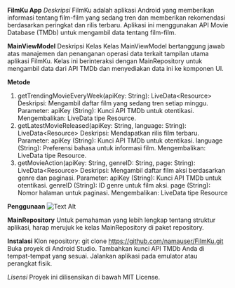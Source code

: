 **FilmKu App**
*Deskripsi*
FilmKu adalah aplikasi Android yang memberikan informasi tentang film-film yang sedang tren dan memberikan rekomendasi berdasarkan peringkat dan rilis terbaru. Aplikasi ini menggunakan API Movie Database (TMDb) untuk mengambil data tentang film-film.

**MainViewModel**
Deskripsi Kelas
Kelas MainViewModel bertanggung jawab atas manajemen dan penanganan operasi data terkait tampilan utama aplikasi FilmKu. Kelas ini berinteraksi dengan MainRepository untuk mengambil data dari API TMDb dan menyediakan data ini ke komponen UI.

**Metode**
1. getTrendingMovieEveryWeek(apiKey: String): LiveData<Resource<TrendingResponse>>
Deskripsi: Mengambil daftar film yang sedang tren setiap minggu.
Parameter:
apiKey (String): Kunci API TMDb untuk otentikasi.
Mengembalikan: LiveData tipe Resource<TrendingResponse>.
2. getLatestMovieReleased(apiKey: String, language: String): LiveData<Resource<MovieResponse>>
Deskripsi: Mendapatkan rilis film terbaru.
Parameter:
apiKey (String): Kunci API TMDb untuk otentikasi.
language (String): Preferensi bahasa untuk informasi film.
Mengembalikan: LiveData tipe Resource<MovieResponse>.
3. getMovieAction(apiKey: String, genreID: String, page: String): LiveData<Resource<MovieResponse>>
Deskripsi: Mengambil daftar film aksi berdasarkan genre dan paginasi.
Parameter:
apiKey (String): Kunci API TMDb untuk otentikasi.
genreID (String): ID genre untuk film aksi.
page (String): Nomor halaman untuk paginasi.
Mengembalikan: LiveData tipe Resource<MovieResponse>


**Penggunaan**
![Text Alt](url_gambar)


**MainRepository**
Untuk pemahaman yang lebih lengkap tentang struktur aplikasi, harap merujuk ke kelas MainRepository di paket repository.

**Instalasi**
Klon repository: git clone https://github.com/namauser/FilmKu.git
Buka proyek di Android Studio.
Tambahkan kunci API TMDb Anda di tempat-tempat yang sesuai.
Jalankan aplikasi pada emulator atau perangkat fisik.

*Lisensi*
Proyek ini dilisensikan di bawah MIT License.
